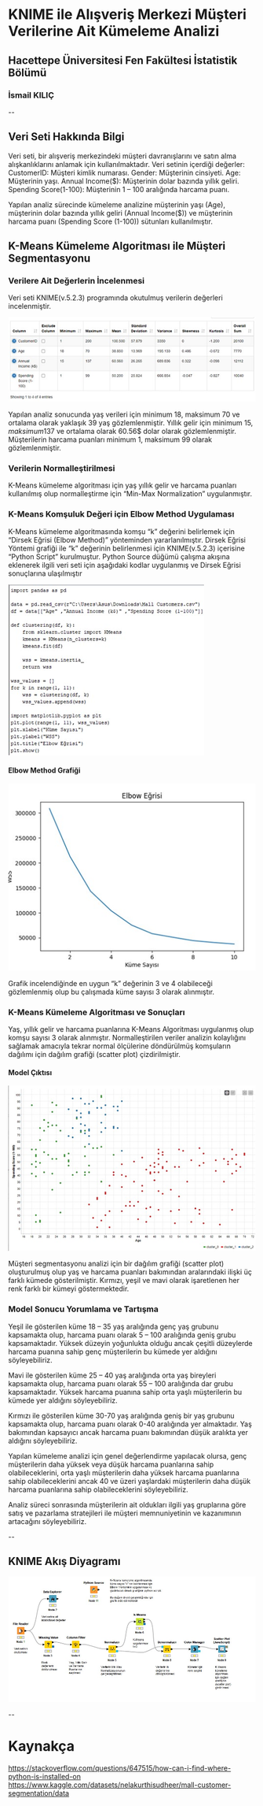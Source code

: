 # KNIME ile Alışveriş Merkezi Müşteri Verilerine Ait Kümeleme Analizi

## Hacettepe Üniversitesi Fen Fakültesi İstatistik Bölümü

### İsmail KILIÇ 

--

## Veri Seti Hakkında Bilgi 

Veri seti, bir alışveriş merkezindeki müşteri davranışlarını ve satın alma alışkanlıklarını anlamak için kullanılmaktadır.
Veri setinin içerdiği değerler:
CustomerID: Müşteri kimlik numarası.
Gender: Müşterinin cinsiyeti.
Age: Müşterinin yaşı.
Annual Income($): Müşterinin dolar bazında yıllık geliri.
Spending Score(1-100): Müşterinin 1 – 100 aralığında harcama puanı.

Yapılan analiz sürecinde kümeleme analizine müşterinin yaşı (Age), müşterinin dolar bazında yıllık geliri (Annual Income($)) ve müşterinin harcama puanı (Spending Score (1-100)) sütunları kullanılmıştır.


## K-Means Kümeleme Algoritması ile Müşteri Segmentasyonu 

### Verilere Ait Değerlerin İncelenmesi

Veri seti KNIME(v.5.2.3) programında okutulmuş verilerin değerleri incelenmiştir.

![alt text](grafikler/grafik1.jpg)

Yapılan analiz sonucunda yaş verileri için minimum 18, maksimum 70 ve ortalama olarak yaklaşık 39 yaş gözlemlenmiştir.
Yıllık gelir için minimum 15$, maksimum 137$ ve ortalama olarak 60.56$ dolar olarak gözlemlenmiştir.
Müşterilerin harcama puanları minimum 1, maksimum 99 olarak gözlemlenmiştir.


### Verilerin Normalleştirilmesi
K-Means kümeleme algoritması için yaş yıllık gelir ve harcama puanları kullanılmış olup normalleştirme için “Min-Max Normalization” uygulanmıştır.


### K-Means Komşuluk Değeri için Elbow Method Uygulaması
K-Means kümeleme algoritmasında komşu “k” değerini belirlemek için “Dirsek Eğrisi (Elbow Method)” yönteminden yararlanılmıştır. 
Dirsek Eğrisi Yöntemi grafiği ile “k” değerinin belirlenmesi için KNIME(v.5.2.3) içerisine “Python Script” kurulmuştur. Python Source düğümü çalışma akışına eklenerek ilgili veri seti için aşağıdaki kodlar uygulanmış ve Dirsek Eğrisi sonuçlarına ulaşılmıştır 

![alt text](grafikler/grafik2.jpg)

#### Elbow Method Grafiği
![alt text](grafikler/grafik3.jpg)

Grafik incelendiğinde en uygun “k” değerinin 3 ve 4 olabileceği gözlemlenmiş olup bu çalışmada küme sayısı 3 olarak alınmıştır.

### K-Means Kümeleme Algoritması ve Sonuçları
Yaş, yıllık gelir ve harcama puanlarına K-Means Algoritması uygulanmış olup komşu sayısı 3 olarak alınmıştır.
Normalleştirilen veriler analizin kolaylığını sağlamak amacıyla tekrar normal ölçülerine döndürülmüş komşuların dağılımı için dağılım grafiği (scatter plot) çizdirilmiştir.

#### Model Çıktısı
![alt text](grafikler/grafik4.jpg)

Müşteri segmentasyonu analizi için bir dağılım grafiği (scatter plot) oluşturulmuş olup yaş ve harcama puanları bakımından aralarındaki ilişki üç farklı kümede gösterilmiştir.
Kırmızı, yeşil ve mavi olarak işaretlenen her renk farklı bir kümeyi göstermektedir.

### Model Sonucu Yorumlama ve Tartışma 
Yeşil ile gösterilen küme 18 – 35 yaş aralığında genç yaş grubunu kapsamakta olup, harcama puanı olarak 5 – 100 aralığında geniş grubu kapsamaktadır. Yüksek düzeyin yoğunlukta olduğu ancak çeşitli düzeylerde harcama puanına sahip genç müşterilerin bu kümede yer aldığını söyleyebiliriz.

Mavi ile gösterilen küme 25 – 40 yaş aralığında orta yaş bireyleri kapsamakta olup, harcama puanı olarak 55 – 100 aralığında dar grubu kapsamaktadır. Yüksek harcama puanına sahip orta yaşlı müşterilerin bu kümede yer aldığını söyleyebiliriz.

Kırmızı ile gösterilen küme 30-70 yaş aralığında geniş bir yaş grubunu kapsamakta olup, harcama puanı olarak 0-40 aralığında yer almaktadır. Yaş bakımından kapsayıcı ancak harcama puanı bakımından düşük aralıkta yer aldığını söyleyebiliriz.

Yapılan kümeleme analizi için genel değerlendirme yapılacak olursa, genç müşterilerin daha yüksek veya düşük harcama puanlarına sahip olabileceklerini, orta yaşlı müşterilerin daha yüksek harcama puanlarına sahip olabileceklerini ancak 40 ve üzeri yaşlardaki müşterilerin daha düşük harcama puanlarına sahip olabileceklerini söyleyebiliriz.

Analiz süreci sonrasında müşterilerin ait oldukları ilgili yaş gruplarına göre satış ve pazarlama stratejileri ile müşteri memnuniyetinin ve kazanımının artacağını söyleyebiliriz.

--

## KNIME Akış Diyagramı 

![alt text](grafikler/grafik5.jpg)

--

# Kaynakça
https://stackoverflow.com/questions/647515/how-can-i-find-where-python-is-installed-on
https://www.kaggle.com/datasets/nelakurthisudheer/mall-customer-segmentation/data
